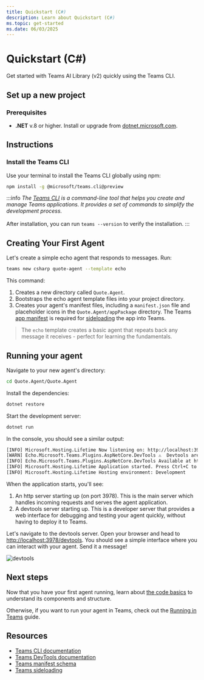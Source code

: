 ```yaml
---
title: Quickstart (C#)
description: Learn about Quickstart (C#)
ms.topic: get-started
ms.date: 06/03/2025
---
```


# Quickstart (C#)

Get started with Teams AI Library (v2) quickly using the Teams CLI.

## Set up a new project

### Prerequisites

- **.NET** v.8 or higher. Install or upgrade from [dotnet.microsoft.com](https://dotnet.microsoft.com/download).

## Instructions

### Install the Teams CLI

Use your terminal to install the Teams CLI globally using npm:


```sh
npm install -g @microsoft/teams.cli@preview
```


:::info
_The [Teams CLI](/developer-tools/cli) is a command-line tool that helps you create and manage Teams applications. It provides a set of commands to simplify the development process._<br /><br />
After installation, you can run `teams --version` to verify the installation.
:::

## Creating Your First Agent

Let's create a simple echo agent that responds to messages. Run:


```sh
teams new csharp quote-agent --template echo
```


This command:

1. Creates a new directory called `Quote.Agent`.
2. Bootstraps the echo agent template files into your project directory.
3. Creates your agent's manifest files, including a `manifest.json` file and placeholder icons in the `Quote.Agent/appPackage` directory. The Teams [app manifest](/microsoftteams/platform/resources/schema/manifest-schema) is required for [sideloading](/microsoftteams/platform/concepts/deploy-and-publish/apps-upload) the app into Teams.

> The `echo` template creates a basic agent that repeats back any message it receives - perfect for learning the fundamentals.

## Running your agent

Navigate to your new agent's directory:


```sh
cd Quote.Agent/Quote.Agent
```


Install the dependencies:


```sh
dotnet restore
```


Start the development server:


```sh
dotnet run
```


In the console, you should see a similar output:


```sh
[INFO] Microsoft.Hosting.Lifetime Now listening on: http://localhost:3978
[WARN] Echo.Microsoft.Teams.Plugins.AspNetCore.DevTools ⚠️  Devtools are not secure and should not be used production environments ⚠️
[INFO] Echo.Microsoft.Teams.Plugins.AspNetCore.DevTools Available at http://localhost:3978/devtools
[INFO] Microsoft.Hosting.Lifetime Application started. Press Ctrl+C to shut down.
[INFO] Microsoft.Hosting.Lifetime Hosting environment: Development
```


When the application starts, you'll see:

1. An http server starting up (on port 3978). This is the main server which handles incoming requests and serves the agent application.
2. A devtools server starting up. This is a developer server that provides a web interface for debugging and testing your agent quickly, without having to deploy it to Teams.

Let's navigate to the devtools server. Open your browser and head to [http://localhost:3978/devtools](http://localhost:3978/devtools). You should see a simple interface where you can interact with your agent. Send it a message!

![devtools](/screenshots/devtools-echo-chat.png)

## Next steps

Now that you have your first agent running, learn about [the code basics](code-basics) to understand its components and structure.

Otherwise, if you want to run your agent in Teams, check out the [Running in Teams](running-in-teams) guide.

## Resources

- [Teams CLI documentation](/developer-tools/cli)
- [Teams DevTools documentation](/developer-tools/devtools)
- [Teams manifest schema](/microsoftteams/platform/resources/schema/manifest-schema)
- [Teams sideloading](/microsoftteams/platform/concepts/deploy-and-publish/apps-upload)

